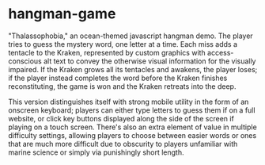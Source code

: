 # hangman-game

"Thalassophobia," an ocean-themed javascript hangman demo. The player tries to guess the mystery word, one letter at a time. Each miss adds a tentacle to the Kraken, represented by custom graphics with access-conscious alt text to convey the otherwise visual information for the visually impaired. If the Kraken grows all its tentacles and awakens, the player loses; if the player instead completes the word before the Kraken finishes reconstituting, the game is won and the Kraken retreats into the deep.

This version distinguishes itself with strong mobile utility in the form of an onscreen keyboard; players can either type letters to guess them if on a full website, or click key buttons displayed along the side of the screen if playing on a touch screen. There's also an extra element of value in multiple difficulty settings, allowing players to choose between easier words or ones that are much more difficult due to obscurity to players unfamiliar with marine science or simply via punishingly short length.
